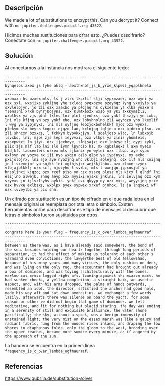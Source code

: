 ## Descripción
We made a lot of substitutions to encrypt this. Can you decrypt it? Connect with `nc jupiter.challenges.picoctf.org 43522`.

Hicimos muchas sustituciones para cifrar esto. ¿Puedes descifrarlo? Conéctate con `nc jupiter.challenges.picoctf.org 43522`.
## Solución
Al conectarnos a la instancia nos mostrara el siguiente texto:
```
-------------------------------------------------------------------------------
bynqelos zxex js fyhe aklq - aexthxnbf_js_b_yrxe_klpwil_yqaplhnela
-------------------------------------------------------------------------------
wxomxxn hs ozxex mls, ls j zlrx lkexlif slji sypxmzxex, ozx wyni ya ozx sxl. wxsjixs zykijnq yhe zxleos oyqxozxe ozeyhqz kynq vxejyis ya sxvlelojyn, jo zli ozx xaaxbo ya plcjnq hs oykxelno ya xlbz yozxe's flenslni xrxn bynrjbojyns. ozx klmfxeozx wxso ya yki axkkymszli, wxblhsx ya zjs plnf fxles lni plnf rjeohxs, ozx ynkf bhszjyn yn ixbc, lni mls kfjnq yn ozx ynkf ehq. ozx lbbyhnolno zli weyhqzo yho lkexlif l wyg ya iypjnyxs, lni mls oyfjnq lebzjoxbohelkkf mjoz ozx wynxs. plekym slo beyss-kxqqxi ejqzo lao, kxlnjnq lqljnso ozx pjddxn-plso. zx zli shncxn bzxxcs, l fxkkym bypvkxgjyn, l soeljqzo wlbc, ln lsbxojb lsvxbo, lni, mjoz zjs leps ieyvvxi, ozx vlkps ya zlnis yhomleis, exsxpwkxi ln jiyk. ozx ijexboye, slojsajxi ozx lnbzye zli qyyi zyki, plix zjs mlf lao lni slo iymn lpynqso hs. mx xgbzlnqxi l axm myeis kldjkf. laoxemleis ozxex mls sjkxnbx yn wylei ozx flbzo. aye sypx exlsyn ye yozxe mx iji nyo wxqjn ozlo qlpx ya iypjnyxs. mx axko pxijolojrx, lni ajo aye nyozjnq who vklbji solejnq. ozx ilf mls xnijnq jn l sxexnjof ya sojkk lni xgthjsjox wejkkjlnbx. ozx mloxe szynx vlbjajblkkf; ozx scf, mjozyho l svxbc, mls l wxnjqn jppxnsjof ya hnsoljnxi kjqzo; ozx rxef pjso yn ozx xssxg plesz mls kjcx l qlhdf lni elijlno alwejb, zhnq aeyp ozx myyixi ejsxs jnklni, lni ielvjnq ozx kym szyexs jn ijlvzlnyhs aykis. ynkf ozx qkyyp oy ozx mxso, weyyijnq yrxe ozx hvvxe exlbzxs, wxblpx pyex sypwex xrxef pjnhox, ls ja lnqxexi wf ozx lvveylbz ya ozx shn.
```

Un cifrado por sustitución es un tipo de cifrado en el que cada letra en el mensaje original se reemplaza por otra letra o símbolo. Existen herramientas online para descifrar este tipo de mensajes al descubrir qué letras o símbolos fueron sustituidos por otros.

```
-------------------------------------------------------------------------------
congrats here is your flag - frequency_is_c_over_lambda_ogfmaunraf
-------------------------------------------------------------------------------
between us there was, as i have already said somewhere, the bond of the sea. besides holding our hearts together through long periods of separation, it had the effect of making us tolerant of each other's yarnsand even convictions. the lawyerthe best of old fellowshad, because of his many years and many virtues, the only cushion on deck, and was lying on the only rug. the accountant had brought out already a box of dominoes, and was toying architecturally with the bones. marlow sat cross-legged right aft, leaning against the mizzen-mast. he had sunken cheeks, a yellow complexion, a straight back, an ascetic aspect, and, with his arms dropped, the palms of hands outwards, resembled an idol. the director, satisfied the anchor had good hold, made his way aft and sat down amongst us. we exchanged a few words lazily. afterwards there was silence on board the yacht. for some reason or other we did not begin that game of dominoes. we felt meditative, and fit for nothing but placid staring. the day was ending in a serenity of still and exquisite brilliance. the water shone pacifically; the sky, without a speck, was a benign immensity of unstained light; the very mist on the essex marsh was like a gauzy and radiant fabric, hung from the wooded rises inland, and draping the low shores in diaphanous folds. only the gloom to the west, brooding over the upper reaches, became more sombre every minute, as if angered by the approach of the sun.
```

La bandera se encuentra en la primera línea `frequency_is_c_over_lambda_ogfmaunraf`.
## Referencias
https://www.guballa.de/substitution-solver